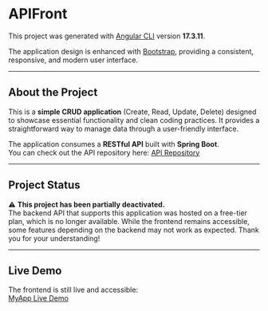 # APIFront

This project was generated with [Angular CLI](https://github.com/angular/angular-cli) version **17.3.11**.

The application design is enhanced with [Bootstrap](https://getbootstrap.com/), providing a consistent, responsive, and modern user interface.

---

## About the Project
This is a **simple CRUD application** (Create, Read, Update, Delete) designed to showcase essential functionality and clean coding practices. It provides a straightforward way to manage data through a user-friendly interface.

The application consumes a **RESTful API** built with **Spring Boot**.  
You can check out the API repository here: [API Repository](https://github.com/Kayquemts/API-Back)

---

## Project Status

⚠️ **This project has been partially deactivated.**  
The backend API that supports this application was hosted on a free-tier plan, which is no longer available. While the frontend remains accessible, some features depending on the backend may not work as expected. Thank you for your understanding!

---

## Live Demo

The frontend is still live and accessible:  
[MyApp Live Demo](https://kayquemts.github.io/API-Front/)

